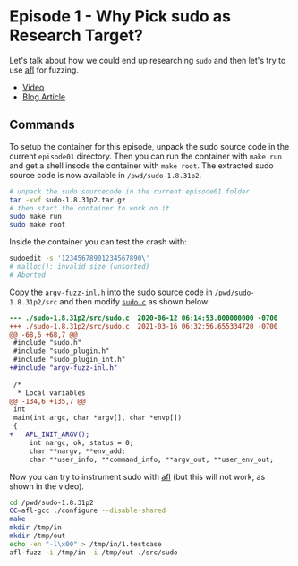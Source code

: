 # Episode 1 - Why Pick sudo as Research Target?

Let's talk about how we could end up researching `sudo` and then let's try to use [afl](https://github.com/google/AFL) for fuzzing.

* [Video](https://www.youtube.com/watch?v=uj1FTiczJSE)
* [Blog Article](https://liveoverflow.com/why-pick-sudo-research-target-part-1/)

## Commands

To setup the container for this episode, unpack the sudo source code in the current `episode01` directory.
Then you can run the container with `make run` and get a shell insode the container with `make root`.
The extracted sudo source code is now available in `/pwd/sudo-1.8.31p2`.

```bash
# unpack the sudo sourcecode in the current episode01 folder
tar -xvf sudo-1.8.31p2.tar.gz
# then start the container to work on it
sudo make run
sudo make root
```

Inside the container you can test the crash with:

```bash
sudoedit -s '12345678901234567890\'
# malloc(): invalid size (unsorted)
# Aborted
```

Copy the [`argv-fuzz-inl.h`](argv-fuzz-inl.h) into the sudo source code in `/pwd/sudo-1.8.31p2/src` and then modify [`sudo.c`](sudo.c) as shown below:

```diff
--- ./sudo-1.8.31p2/src/sudo.c	2020-06-12 06:14:53.000000000 -0700
+++ ./sudo-1.8.31p2/src/sudo.c	2021-03-16 06:32:56.655334720 -0700
@@ -68,6 +68,7 @@
 #include "sudo.h"
 #include "sudo_plugin.h"
 #include "sudo_plugin_int.h"
+#include "argv-fuzz-inl.h"
 
 /*
  * Local variables
@@ -134,6 +135,7 @@
 int
 main(int argc, char *argv[], char *envp[])
 {
+	AFL_INIT_ARGV();
     int nargc, ok, status = 0;
     char **nargv, **env_add;
     char **user_info, **command_info, **argv_out, **user_env_out;
```

Now you can try to instrument sudo with [afl](https://github.com/google/AFL) (but this will not work, as shown in the video).

```bash
cd /pwd/sudo-1.8.31p2
CC=afl-gcc ./configure --disable-shared
make
mkdir /tmp/in
mkdir /tmp/out
echo -en "-l\x00" > /tmp/in/1.testcase
afl-fuzz -i /tmp/in -i /tmp/out ./src/sudo
```